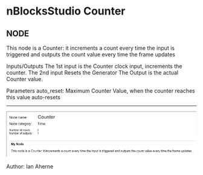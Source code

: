 # nBlocksStudio Counter 
 ## NODE

This node is a Counter: it increments a count every time the input is triggered and outputs the count value every time the frame updates

Inputs/Outputs
The 1st input is the Counter clock input, increments the counter.
The 2nd input Resets the Generator
The Output is the actual Counter value. 

Parameters
auto_reset: Maximum Counter Value, when the counter reaches this value auto-resets


---
![Counter NODE](counter_server.JPG)


 Author: Ian Aherne 



